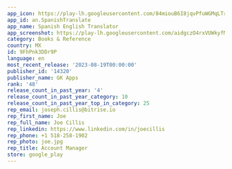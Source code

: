 ```yaml
---
app_icon: https://play-lh.googleusercontent.com/84miouB6I8jqvPfuWGMqLTrDj9CtSVOnLE8xWFxi85xcsvu8Z9SWcizXofFRAX7_tw
app_id: an.SpanishTranslate
app_name: Spanish English Translator
app_screenshot: https://play-lh.googleusercontent.com/aidgczO4rxVUWkyfMWzNPRyovPPgPi7E0iOENrYl_OsFMpnuh_KfutrWiQ9B6bIXoprx
category: Books & Reference
country: MX
id: 9FhPnk3DDr9P
language: en
most_recent_release: '2023-08-19T00:00:00'
publisher_id: '14320'
publisher_name: GK Apps
rank: '48'
release_count_in_past_year: '4'
release_count_in_past_year_category: 10
release_count_in_past_year_top_in_category: 25
rep_email: joseph.cillis@bitrise.io
rep_first_name: Joe
rep_full_name: Joe Cillis
rep_linkedin: https://www.linkedin.com/in/joecillis
rep_phone: +1 518-258-1902
rep_photo: joe.jpg
rep_title: Account Manager
store: google_play
---
```

